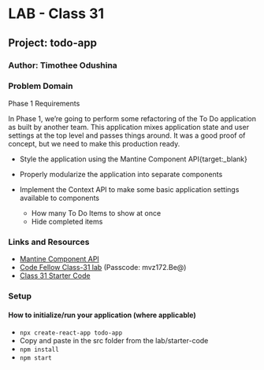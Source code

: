 # LAB - Class 31

## Project: todo-app

### Author: Timothee Odushina

### Problem Domain  

Phase 1 Requirements

In Phase 1, we’re going to perform some refactoring of the To Do application as built by another team. This application mixes application state and user settings at the top level and passes things around. It was a good proof of concept, but we need to make this production ready.

* Style the application using the Mantine Component API{target:_blank}

* Properly modularize the application into separate components

* Implement the Context API to make some basic application settings available to components

  * How many To Do Items to show at once
  * Hide completed items

### Links and Resources

* [Mantine Component API](https://mantine.dev/pages/getting-started/) 
* [Code Fellow Class-31 lab](https://zoom.us/rec/share/YKR0dfp7809FGOFtC6ipzbehXhd-TvpMPbiTVzw044Pp-qCP_0TJTPvYyZen6yru.2gHB85C_z3tMpecB) (Passcode: mvz172.Be@)
* [Class 31 Starter Code](https://github.com/codefellows/seattle-code-javascript-401d48/tree/main/class-31/lab/starter-code)

### Setup

#### How to initialize/run your application (where applicable)

* `npx create-react-app todo-app`
* Copy and paste in the src folder from the lab/starter-code
* `npm install`
* `npm start`
